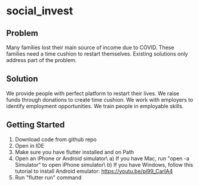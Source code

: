 # social_invest

## Problem

Many families lost their main source of income due to COVID.
These families need a time cushion to restart themselves.
Existing solutions only address part of the problem. 

## Solution

We provide people with perfect platform to restart their lives.
We raise funds through donations to create time cushion.
We work with employers to identify employment opportunities.
We train people in employable skills.


## Getting Started

1) Download code from github repo
2) Open in IDE
3) Make sure you have flutter installed and on Path
4) Open an iPhone or Android simulator\ a) If you have Mac, run "open -a Simulator" to open iPhone simulator\ b) If you have Windows, follow this tutorial to install Android emulator: https://youtu.be/pj99_CarIA4
6) Run "flutter run" command 
